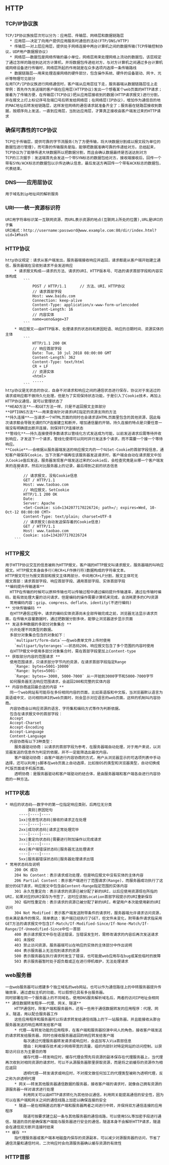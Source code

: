 ## HTTP
### TCP/IP协议族
    TCP/IP协议族按层次可以分为：应用层、传输层、网络层和数据链路层
      * 应用层——决定了向用户提供应用服务时通信的活动(FTP/DNS/HTTP)
      * 传输层——对上层应用层，提供处于网络连接中两台计算机之间的数据传输(TCP传输控制协议，UDP用户数据报协议)
      * 网络层——数据包是网络传输的最小单位，网络层用来处理网络上流动的数据包，该层规定了通过怎样的路径到达对方计算机，并将数据包传递给对方，与对方计算机之间通过多台计算机或网络设备进行传输时，网络层所起的作用就是在众多选项内选择一条传输路线
      * 数据链路层——用来处理连接网络的硬件部分，包含操作系统、硬件的设备驱动、网卡、光纤等物理可见部分
    在用TCP/IP协议族进行网络通信时，客户端从应用层往下走，服务器端从数据链路层往上走
    举例：首先作为发送端的客户端在应用层(HTTP协议)发出一个想看某个web页面的HTTP请求；接着为了传输方便，在传输层(TCP协议)把从应用层接收到的数据(HTTP请求报文)进行分割，并在报文上打上标记序号及端口号后转发给网络层；在网络层(IP协议)，增加作为通信目的地的MAC地址后转发给链路层，这样发往网络的通信请求就准备齐全了；服务器在链路层接收到数据，按顺序向上发送，一直到应用层，当到达应用层，才算真正接收由客户端发过来的HTTP请求 
### 确保可靠性的TCP协议
    TCP位于传输层，提供可靠的字节流服务(为了方便传输，将大块数据分割成以报文段为单位的数据包进行管理)，而可靠的传输服务是指，能够把数据准确可靠的传递给对方。总结起来，TCP协议为了能够传递大块数据所以把数据分割，而且会确认数据最终是否送达到对方
    TCP的三次握手：发送端首先会发送一个带SYN标志的数据包给对方，接收端接收后，回传一个带有SYN/ACK标志的数据包以示传达确认信息，最后发送方再回传一个带有ACK标志的数据包，代表结束。
### DNS——应用层协议
    用于域名到ip地址间的解析服务
### URI——统一资源标识符
    URI用字符串标识某一互联网资源，而URL表示资源的地点(互联网上所处的位置),URL是URI的子集
    URI格式：http://username:password@www.example.com:80/dir/index.html?uid=1#hash
### HTTP协议
    http协议规定：请求从客户端发出，服务器端接收响应并返回，请求都是从客户端开始建立通信，服务器端在没收到请求不会发送响应
        * 请求报文构成——请求的方法、请求的URI、HTTP版本号、可选的请求首部字段和内容实体构成
            ```
                POST / HTTP/1.1      // 方法、URI、HTTP协议
                // 请求首部字段
                Host: www.baidu.com
                Connection: keep-alive
                Content-Type: application/x-www-form-urlencoded
                Content-Length: 16
                // 内容实体
                name=ueno&age=37
            ```
        * 响应报文——由HTTP版本、处理请求的状态码和原因短语、响应的日期时间、资源实体的主体
            ```
                HTTP/1.1 200 OK
                // 响应首部字段
                Date: Tue, 10 jul 2018 08:00:00 GMT
                Content-Length: 362
                Content-Type: text/html
                CR + LF
                // 资源实体
                <html>
                .....
            ```
    http协议是无状态的协议，自身不对请求和响应之间的通信状态进行保存，协议对于发送过的请求或响应都不做持久化处理，但是为了实现保持状态功能，于是引入了Cookie技术，再加上HTTP协议通信，就可以管理状态了
    **HEAD方法**——和GET方法一样，只是不返回报文主体部分
    **OPTIONS方法**——用来查询针对请求URI指定的资源支持的方法
    **持久连接**——当请求一个HTML页面的同时也会请求该HTML页面里包含的其他资源，因此每次请求都会导致无谓的TCP连接建立和断开，增加通信量的开销，持久连接的特点是只要任意一端没有明确提出断开连接，则保持TCP连接状态
    **管线化**——持久连接使得多数请求以管线化方式发送成为可能，以前发送请求后需等待并收到响应，才发送下一个请求，管线化使得可以同时并行发送多个请求，而不需要一个接一个等待响应。
    **Cookie**——会根据从服务器端发送的响应报文内的一个叫Set-Cookie的首部字段信息，通知客户端保存Cookie，当下次客户端再往该服务器发送请求时，客户端会自动在请求报文中加入Cookie值后发送，服务器发现客户端发送过来的Cookie后，会检查究竟是从哪一个客户端发来的连接请求，然后对比服务器上的记录，最后得到之前的状态信息
        ```
            // 请求报文，没有Cookie信息
            GET / HTTP/1.1
            Host: www.taobao.com
            // 响应报文，SetCookie
            HTTP/1.1 200 OK
            Date: 
            Server: Apache
            <Set-Cookie: sid=1342077170226724; path=/; expires=Wed, 10-Oct-12 08:00:00 CMT>
            Content-Type: text/plain; charset=UTF-8
            // 请求报文(自动发送保存着的Cookie信息)
            GET / HTTP/1.1
            Host: www.taobao.com
            Cookie: sid=1342077170226724
        ```
### HTTP报文
    用于HTTP协议交互的信息被称为HTTP报文，客户端的HTTP报文叫请求报文，服务器端的叫响应报文。HTTP报文本身由多行(用CR+LF作换行符)数据构成的字符串文本。
    HTTP报文可分为报文首部和报文主体两部分，中间用CR+LF分割，报文主体可无
    报文首部：请求首部字段、响应首部字段、通用首部字段、实体首部字段
    **编码提升传输速率**
      HTTP在传输的时候可以原样传输也可以传输过程中通过编码提升传输速率，通过在传输时编码，能有效处理大量的访问请求，但是编码的操作需要计算机来完成，会消耗更多的CPU资源
      常用编码内容：gzip、compress、deflate、identity(不进行编码)
    ** 分块传输编码 **
      在HTTP通信过程中，请求的编码实体资源尚未全部传输完成之前，浏览器无法显示请求页面，在传输大容量数据时，通过把数据分割多块，能够让浏览器逐步显示页面
    ** 发送多种数据的多部分对象集合 **
      允许处理不同类型的数据。
      多部分对象集合包含的对象如下：
        `multipart/form-data`——在web表单文件上传时使用
        `multipart/byteranges`——状态码206，响应报文包含了多个范围的内容时使用
      在HTTP报文中使用多部分对象集合时，需在首部字段里加上Content-type
    ** 获取部分内容的范围请求 **
      使用范围请求，只请求部分字节内的资源，在请求首部字段指定Range
        `Range: bytes=5001-10000`
        `Range: bytes=5001-`
        `Range: bytes=-3000, 5000-7000` 从一开始到3000字节和5000-7000字节
      如何服务器无法响应范围请求，会返回200和完整的实体内容
    ** 内容协商返回最合适的内容 **
      同一个web网站有可能存在多份相同内容的页面，比如英语版和中文版，当浏览器默认语言为英语或中文，访问相同URI的web页面时，则会显示对应语言的web页面，这样的机制叫内容协商。
      内容协商会以响应资源的语言、字符集和编码方式等作为判断依据。
      包含在请求报文中的首部字段：
      Accept
      Accept-Charset
      Accept-Encoding
      Accept-Language
      Content-Language
      内容协商有以下3种类型：
        服务器驱动协商：以请求的首部字段为参考，在服务器端自动处理，对于用户来说，以浏览器发送的信息作为判定的依据，并不一定能筛选出最优内容。
        客户端驱动协商：由客户端进行内容协商的方式，用户从浏览器显示的可选项列表中手动选择，还可以利用js脚本在web页面上自动选择，比如按OS的类型和浏览器类型，自动切换成PC版页面或手机版页面。
        透明协商：是服务器驱动和客户端驱动的结合体，是由服务器端和客户端各自进行内容协商的一种方法。
### HTTP状态
    * 响应的状态码——数字中的第一位指定响应类别，后两位无分类
              类别|原因短句
          ----|----|----
          1xx|信息性状态码|接收的请求正在处理
          ----|----|----
          2xx|成功状态码|请求正常处理完毕
          ----|----|----
          3xx|重定向状态码|需要进行附加操作以完成请求
          ----|----|----
          4xx|客户端错误状态码|服务器无法处理请求
          ----|----|----
          5xx|服务器错误状态码|服务器处理请求出错
    * 常用状态码及说明
        200 OK 成功
        204 No Content：表示请求成功处理，但是响应报文中没有实体的主体内容
        206 Partial Content：表示客户端进行了范围请求(Range)，而服务器成功执行了这部分的GET请求，响应报文中包含由Content-Range指定范围的实体内容
        301 永久性重定向：表示请求的资源已被分配了新的URI，以后应使用资源现在所指的URI，如果对应的URI保存为书签了，这时应该按Location首部字段提示的URI重新保存
        302 临时性重定向：表示请求的资源已被分配了新的URI，希望用户本次能使用新的URI访问
        304 Not Modified：表示客户端发送附带条件的请求时，服务器端允许请求访问资源，但未满足条件的情况，简单表达：客户端已经执行了GET，但文件未变化，附带条件请求指采用GET方法的请求报文中包含If-Match/If-Modified-Since/If-None-Match/If-Range/If-Unmodified-Since中任一首部
        400 表示请求报文中存在语法错误，当错误发生时，需修改请求的内容后再次发送请求
        401 未授权
        403 禁止访问资源，服务器端可以在响应的实体的主体部分中作出说明
        404 表示服务器上无法找到请求的资源
        500 表示服务器在执行请求时发生了错误，也可能是web应用存在bug或某些临时的故障
        503 表示服务器暂时处于超负载或正在进行停机维护，无法处理请求
### web服务器
    一台web服务器可以搭建多个独立域名的web网站，也可以作为通信路径上的中转服务器提升传输效率，通过虚拟主机的功能，可以假想已具有多台服务器。
    同时部署在同一个服务器上的不同域名，使用DNS服务解析域名后，两者的访问IP地址会相同
    ** 通信数据转发程序——代理、网关、隧道**
        HTTP通信时，除客户端和服务器外，还有一些用于通信数据转发的应用程序：代理、网关、隧道，用以配合服务器工作
        这些应用程序和服务器可以将请求转发给通信线路上的下一站服务器，并且能接收从那台服务器发送的响应再转发给客户端
        * 代理——有转发功能的应用程序，在客户端和服务器扮演中间人的角色，接收客户端发送的请求转发给服务器，同时也接收服务器返回的响应转发给客户端
            每次通过代理服务器转发请求或响应时，会追加写入Via首部信息
            理由：利用缓存技术减少网络带宽的流量，组织内部针对特定网站的访问控制，以获取访问日志为主要目的等
            缓存代理——转发响应时，缓存代理会预先将资源的副本保存在代理服务器上，当代理再次收到对相同资源的请求时，可以不从源服务器那里获取资源，而是将之前缓存的资源作为相应返回
            透明代理——转发请求或响应时，不对报文做任何加工的代理类型被称为透明代理，反之称为非透明代理
        * 网关——转发其他服务器通信数据的服务器，接收客户端的请求时，就像自己拥有资源的源服务器一样对请求进行处理
            利用网关可以由HTTP请求转化为其他协议通信，利用网关能提高通信的安全性，因为可以在客户端和网关之间的通信线路上加密以确保连接的安全
        * 隧道——是在相隔甚远的客户端和服务器两者之间进行中转，并保持双方通信连接的应用程序
            隧道可按要求建立起一条与其他服务器的通信线路，可以使用SSL等加密手段进行通信，隧道的目的是确保客户端能与服务器进行安全的通信，隧道本身不会解析HTTP请求，隧道会在通信双方断开连接时结束
    ** 缓存 **
        指代理服务器或客户端本地磁盘内保存的资源副本，可以减少对源服务器的访问，节省了通信流量和通信时间，二次响应时会向源服务器确认缓存资源的有效性
### HTTP首部
    


